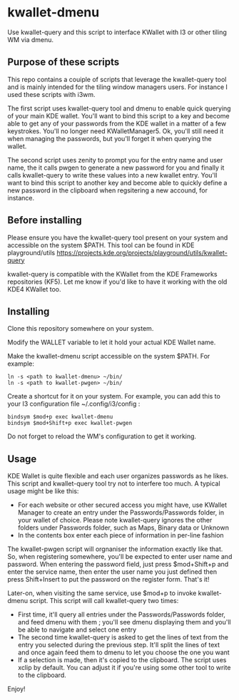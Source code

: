 # kwallet-dmenu
Use kwallet-query and this script to interface KWallet with I3 or other tiling
WM via dmenu.

## Purpose of these scripts
This repo contains a couiple of scripts that leverage the kwallet-query tool
and is mainly intended for the tiling window managers users. For instance I
used these scripts with i3wm.

The first script uses kwallet-query tool and dmenu to enable quick querying of
your main KDE wallet. You'll want to bind this script to a key and become able
to get any of your passwords from the KDE wallet in a matter of a few
keystrokes. You'll no longer need KWalletManager5. Ok, you'll still need it
when managing the passwords, but you'll forget it when querying the wallet.

The second script uses zenity to prompt you for the entry name and user name,
the it calls pwgen to generate a new password for you and finally it calls
kwallet-query to write these values into a new kwallet entry.  You'll want to
bind this script to another key and become able to quickly define a new
password in the clipboard when regsitering a new accound, for instance.

## Before installing
Please ensure you have the kwallet-query tool present on your system and
accessible on the system $PATH. This tool can be found in KDE playground/utils
https://projects.kde.org/projects/playground/utils/kwallet-query

kwallet-query is compatible with the KWallet from the KDE Frameworks
repositories (KF5). Let me know if you'd like to have it working with the old
KDE4 KWallet too.

## Installing
Clone this repository somewhere on your system.

Modify the WALLET variable to let it hold your actual KDE Wallet name.

Make the kwallet-dmenu script accessible on the system $PATH. For example:

    ln -s <path to kwallet-dmenu> ~/bin/
    ln -s <path to kwallet-pwgen> ~/bin/

Create a shortcut for it on your system. For example, you can add this to your
I3 configuration file ~/.config/i3/config :

    bindsym $mod+p exec kwallet-dmenu
    bindsym $mod+Shift+p exec kwallet-pwgen

Do not forget to reload the WM's configuration to get it working.

## Usage
KDE Wallet is quite flexible and each user organizes passwords as he likes.
This script and kwallet-query tool try not to interfere too much. A typical
usage might be like this:

* For each website or other secured access you might have, use KWallet Manager
  to create an entry under the Passwords/Passwords folder, in your wallet of
  choice. Please note kwallet-query ignores the other folders under Passwords
  folder, such as Maps, Binary data or Unknown
* In the contents box enter each piece of information in per-line fashion

The kwallet-pwgen script will orgnaniser the information exactly like that.
So, when registering somewhere, you'll be expected to enter user name and
password. When entering the password field, just press $mod+Shift+p and enter
the service name, then enter the user name you just defined then press
Shift+Insert to put the password on the register form. That's it!

Later-on, when visiting the same service, use $mod+p to invoke kwallet-dmenu
script. This script will call kwallet-query two times:

* First time, it'll query all entries under the Passwords/Passwords folder,
  and feed dmenu with them ; you'll see dmenu displaying them and you'll be
  able to navigate and select one entry
* The second time kwallet-query is asked to get the lines of text from the
  entry you selected during the previous step. It'll split the lines of text
  and once again feed them to dmenu to let you choose the one you want
* If a selection is made, then it's copied to the clipboard. The script uses
  xclip by default. You can adjust it if you're using some other tool to write
  to the clipboard.

Enjoy!

